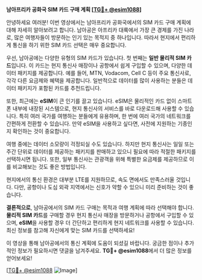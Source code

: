 **남아프리카 공화국 SIM 카드 구매 계획 [[TG💪+ @esim1088](https://t.me/s/esim1088)]**

안녕하세요 여러분! 이번 영상에서는 남아프리카 공화국에서의 SIM 카드 구매 계획에 대해 자세히 알아보려고 합니다. 남아공은 아프리카 대륙에서 가장 큰 경제를 가진 나라로, 많은 여행자들이 방문하는 인기 있는 목적지 중 하나입니다. 따라서 현지에서 편리하게 통신을 하기 위한 SIM 카드 선택은 매우 중요합니다.

우선, 남아공에는 다양한 유형의 SIM 카드가 있습니다. 첫 번째는 **일반 물리적 SIM 카드**입니다. 이 카드는 현지 통신사 매장이나 공항에서 쉽게 구입할 수 있으며, 다양한 데이터 패키지를 제공합니다. 예를 들어, MTN, Vodacom, Cell C 등이 주요 통신사로, 각각 다른 요금제와 혜택을 제공합니다. 일반적으로 데이터를 많이 사용하는 분들은 데이터 패키지가 포함된 카드를 추천드립니다.

또한, 최근에는 **eSIM**이 큰 인기를 끌고 있습니다. eSIM은 물리적인 카드 없이 스마트폰 내부에 내장된 시스템으로, 현지 통신사의 서비스를 바로 다운로드해 사용할 수 있습니다. 특히 여러 국가를 여행하는 분들에게 유용하며, 한 번에 여러 국가의 네트워크를 간편하게 전환할 수 있습니다. 만약 eSIM을 사용하고 싶다면, 사전에 지원하는 기종인지 확인하는 것이 중요합니다.

여행 중에는 데이터 소모량이 걱정되실 수도 있습니다. 하지만 현지 통신사는 일일 또는 주간 단위로 데이터를 제공하는 패키지를 판매하고 있으니 필요에 따라 적절한 패키지를 선택하시면 됩니다. 또한, 일부 통신사는 관광객을 위해 특별한 요금제를 제공하므로 이를 비교해보는 것도 좋은 방법입니다.

현지에서의 통신 환경은 대부분 LTE를 지원하므로, 속도 면에서도 만족스러울 것입니다. 다만, 공항이나 도심 외곽 지역에서는 신호가 약할 수 있으니 미리 준비하는 것이 좋습니다.

**결론적으로**, 남아공에서의 SIM 카드 구매는 목적과 여행 계획에 따라 선택해야 합니다. **물리적 SIM 카드**를 구매할 경우 현지 통신사 매장을 방문하거나 공항에서 구입할 수 있으며, **eSIM**을 사용할 경우 더 간단하고 편리하게 현지 네트워크를 사용할 수 있습니다. 최신 정보를 참고해 자신에게 맞는 SIM 카드를 선택하세요!

이 영상을 통해 남아공에서의 통신 계획에 도움이 되셨길 바랍니다. 궁금한 점이나 추가적인 정보가 필요하시면 댓글을 남겨주세요. **TG💪+ @esim1088**에서 더 많은 정보를 얻어보세요! 

[[TG💪+ @esim1088](https://t.me/s/esim1088) ![Image](https://i.postimg.cc/Y0z9fWf4/image.png)]